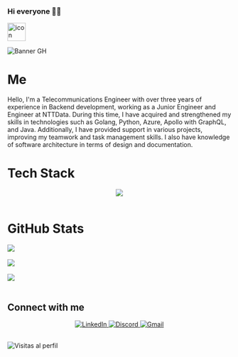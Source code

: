 ### Hi everyone 👋🏻 
<div style="display: flex; align-items: flex-start;">
    <img src="https://techstack-generator.vercel.app/github-icon.svg" alt="icon" width="41" height="41" />
</div>

![Banner GH](https://github.com/Gjiroto/UserDocuments/blob/main/1708287648821.jpeg)

# Me 
Hello, I'm a Telecommunications Engineer with over three years of experience in Backend development, working as a Junior Engineer and Engineer at NTTData. During this time, I have acquired and strengthened my skills in technologies such as Golang, Python, Azure, Apollo with GraphQL, and Java. Additionally, I have provided support in various projects, improving my teamwork and task management skills. I also have knowledge of software architecture in terms of design and documentation.<br>

# Tech Stack
<div align="center">
    <a href="https://skillicons.dev">
        <img src="https://skillicons.dev/icons?i=git,github,apollo,graphql,azure,docker,go,java,linux,mysql,postman,py,spring,vim,vscode,kafka" />
    </a>
</div>
<br>

# GitHub Stats
![](https://github-readme-stats.vercel.app/api?username=gjiroto&theme=blueberry&hide_border=false&include_all_commits=true&count_private=true)
<br/>
<br/>
![](https://github-readme-streak-stats.herokuapp.com/?user=gjiroto&theme=blueberry&hide_border=false)
<br/>
<br/>
![](https://github-readme-stats.vercel.app/api/top-langs/?username=gjiroto&theme=blueberry&hide_border=false&include_all_commits=true&count_private=true&layout=compact)
<br/>
<br/>

## Connect with me
<div align="center">
    <a href="https://www.linkedin.com/in/kevin-santiago-gonzález-sotelo-21ba33187">
        <img src="https://img.shields.io/badge/LinkedIn-%230077B5.svg?logo=linkedin&logoColor=white" alt="LinkedIn" />
    </a>
    <a href="http://Discordapp.com/users/22401900167401">
        <img src="https://img.shields.io/badge/Discord-%237289DA.svg?logo=discord&logoColor=white" alt="Discord" />
    </a>
    <a href="mailto:kevingonzalez.may@gmail.com">
        <img src="https://img.shields.io/badge/Gmail-D14836.svg?logo=Gmail&logoColor=white" alt="Gmail" />
    </a>
</div>
<br>

![Visitas al perfil](https://komarev.com/ghpvc/?username=gjiroto)
